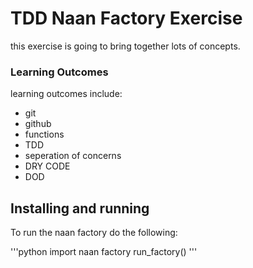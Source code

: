 # TDD Naan Factory Exercise

this exercise is going to bring together lots of concepts.

### Learning Outcomes
learning outcomes include:
- git
- github
- functions
- TDD
- seperation of concerns
- DRY CODE 
- DOD


## Installing and running
To run the naan factory do the following:

'''python
import naan factory
run_factory()
'''